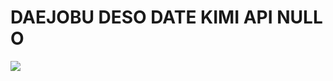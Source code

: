 # DAEJOBU DESO DATE KIMI API NULL O 
![]([https://tenor.com/id/view/yowai-mo-gojo-gif-24167269](https://tenor.com/bNzaP.gif)https://tenor.com/bNzaP.gif)
